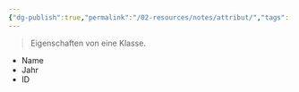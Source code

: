 ```yaml
---
{"dg-publish":true,"permalink":"/02-resources/notes/attribut/","tags":["code/OOP"]}
---
```


> Eigenschaften von eine Klasse.

- Name
- Jahr
- ID